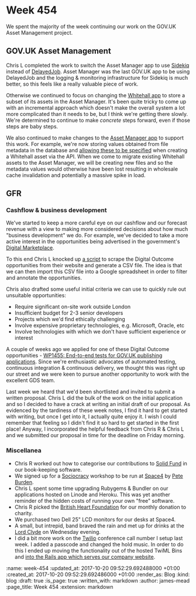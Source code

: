 Week 454
========

We spent the majority of the week continuing our work on the GOV.UK Asset Management project.

## GOV.UK Asset Management

Chris L completed the work to switch the Asset Manager app to use [Sidekiq][] instead of [DelayedJob][]. Asset Manager was the last GOV.UK app to be using DelayedJob and the logging & monitoring infrastructure for Sidekiq is much better, so this feels like a really valuable piece of work.

Otherwise we continued to focus on changing the [Whitehall app][] to store a subset of its assets in the Asset Manager. It's been quite tricky to come up with an incremental approach which doesn't make the overall system a lot more complicated than it needs to be, but I think we're getting there slowly. We're determined to continue to make *concrete* steps forward, even if those steps are baby steps.

We also continued to make changes to the [Asset Manager app][] to support this work. For example, we're now storing values obtained from file metadata in the database and [allowing these to be specified][pr-240] when creating a Whitehall asset via the API. When we come to migrate existing Whitehall assets to the Asset Manager, we will be creating new files and so the metadata values would otherwise have been lost resulting in wholesale cache invalidation and potentially a massive spike in load.

[Sidekiq]: http://sidekiq.org/
[DelayedJob]: https://github.com/tobi/delayed_job
[pr-240]: https://github.com/alphagov/asset-manager/pull/240
[Whitehall app]: https://github.com/alphagov/whitehall
[Asset Manager app]: https://github.com/alphagov/asset-manager

## GFR

### Cashflow & business development

We've started to keep a more careful eye on our cashflow and our forecast revenue with a view to making more considered decisions about how much "business development" we do. For example, we've decided to take a more active interest in the opportunities being advertised in the government's [Digital Marketplace][].

To this end Chris L knocked up [a script][dos-scraper] to scrape the Digital Outcome opportunities from their website and generate a CSV file. The idea is that we can then import this CSV file into a Google spreadsheet in order to filter and annotate the opportunities.

Chris also drafted some useful initial criteria we can use to quickly rule out unsuitable opportunities:

* Require significant on-site work outside London
* Insufficient budget for 2-3 senior developers
* Projects which we'd find ethically challenging
* Involve expensive proprietary technologies, e.g. Microsoft, Oracle, etc
* Involve technologies with which we don't have sufficient experience or interest

A couple of weeks ago we applied for one of these Digital Outcome opportunities - [WP1455: End-to-end tests for GOV.UK publishing applications][wp1455]. Since we're enthusiastic advocates of automated testing, continuous integration & continuous delivery, we thought this was right up our street and we were keen to pursue another opportunity to work with the excellent GDS team.

Last week we heard that we'd been shortlisted and invited to submit a written proposal. Chris L did the bulk of the work on the initial application and so I decided to have a crack at writing an initial draft of our proposal. As evidenced by the tardiness of these week notes, I find it hard to get started with writing, but once I get into it, I actually quite enjoy it. I wish I could remember that feeling so I didn't find it so hard to get started in the first place! Anyway, I incorporated the helpful feedback from Chris R & Chris L and we submitted our proposal in time for the deadline on Friday morning.

[Digital Marketplace]: https://www.digitalmarketplace.service.gov.uk/
[dos-scraper]: https://github.com/freerange/dos-scraper
[wp1455]: https://www.digitalmarketplace.service.gov.uk/digital-outcomes-and-specialists/opportunities/5122

### Miscellanea

* Chris R worked out how to categorise our contributions to [Solid Fund][] in our book-keeping software.
* We signed up for a [Sociocracy][] workshop to be run at [Space4][] by [Pete Burden][].
* Chris L spent some time upgrading Rubygems & Bundler on our applications hosted on Linode and Heroku. This was yet another reminder of the hidden costs of running your own "free" software.
* Chris R picked the [British Heart Foundation][BHF] for our monthly donation to charity.
* We purchased two Dell 25" LCD monitors for our desks at Space4.
* A small, but intrepid, band braved the rain and met up for drinks at the [Lord Clyde][] on Wednesday evening.
* I did a bit more work on the [Twilio][] conference call number I setup last week. I added a passcode and changed the hold music. In order to do this I ended up moving the functionality out of the hosted TwiML Bins and [into the Rails app which serves our company website][twilio-controllers].

[Solid Fund]: http://solidfund.coop/
[Sociocracy]: https://en.wikipedia.org/wiki/Sociocracy
[Space4]: http://space4.tech/
[Pete Burden]: https://twitter.com/peteburden
[BHF]: https://www.bhf.org.uk/
[twilio-controllers]: https://github.com/freerange/site/tree/master/app/controllers/twilio
[Lord Clyde]: http://www.lordclyde.com/
[Twilio]: https://www.twilio.com/

:name: week-454
:updated_at: 2017-10-20 09:52:29.692488000 +01:00
:created_at: 2017-10-20 09:52:29.692486000 +01:00
:render_as: Blog
:kind: blog
:draft: true
:is_page: true
:written_with: markdown
:author: james-mead
:page_title: Week 454
:extension: markdown
